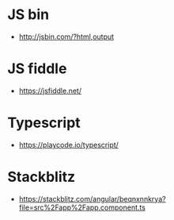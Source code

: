 # JS bin
- http://jsbin.com/?html,output

# JS fiddle
- https://jsfiddle.net/

# Typescript
- https://playcode.io/typescript/

# Stackblitz
- https://stackblitz.com/angular/beqnxnnkrya?file=src%2Fapp%2Fapp.component.ts
